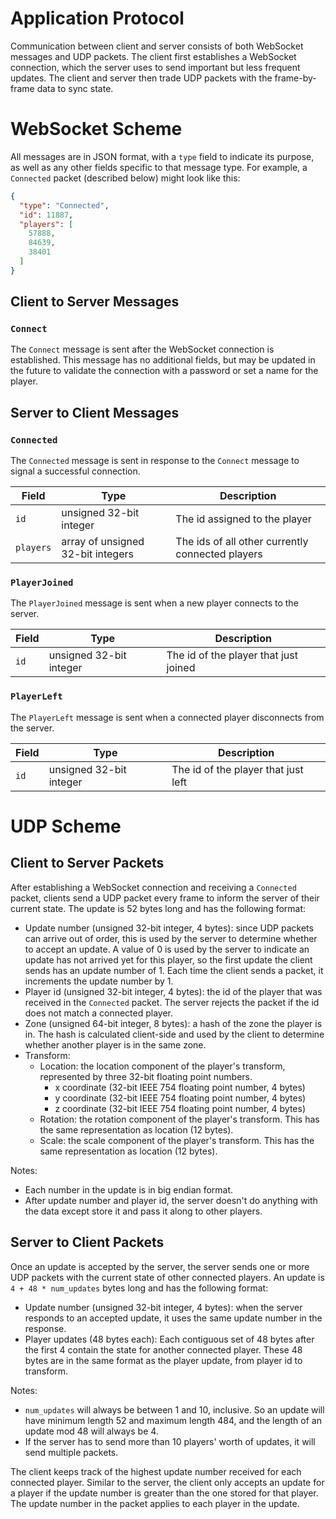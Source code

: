 # Application Protocol

Communication between client and server consists of both WebSocket messages and UDP packets. The client first establishes a WebSocket connection, which the server uses to send important but less frequent updates. The client and server then trade UDP packets with the frame-by-frame data to sync state.

# WebSocket Scheme

All messages are in JSON format, with a `type` field to indicate its purpose, as well as any other fields specific to that message type. For example, a `Connected` packet (described below) might look like this:

```json
{
  "type": "Connected",
  "id": 11887,
  "players": [
    57888,
    84639,
    38401
  ]
}
```

## Client to Server Messages

### `Connect`

The `Connect` message is sent after the WebSocket connection is established. This message has no additional fields, but may be updated in the future to validate the connection with a password or set a name for the player.

## Server to Client Messages

### `Connected`

The `Connected` message is sent in response to the `Connect` message to signal a successful connection.

| Field | Type | Description |
| --- | --- | --- |
| `id` | unsigned 32-bit integer | The id assigned to the player |
| `players` | array of unsigned 32-bit integers | The ids of all other currently connected players |

### `PlayerJoined`

The `PlayerJoined` message is sent when a new player connects to the server.

| Field | Type | Description |
| --- | --- | --- |
| `id` | unsigned 32-bit integer | The id of the player that just joined |

### `PlayerLeft`

The `PlayerLeft` message is sent when a connected player disconnects from the server.

| Field | Type | Description |
| --- | --- | --- |
| `id` | unsigned 32-bit integer | The id of the player that just left |

# UDP Scheme

## Client to Server Packets

After establishing a WebSocket connection and receiving a `Connected` packet, clients send a UDP packet every frame to inform the server of their current state. The update is 52 bytes long and has the following format:

* Update number (unsigned 32-bit integer, 4 bytes): since UDP packets can arrive out of order, this is used by the server to determine whether to accept an update. A value of 0 is used by the server to indicate an update has not arrived yet for this player, so the first update the client sends has an update number of 1. Each time the client sends a packet, it increments the update number by 1.
* Player id (unsigned 32-bit integer, 4 bytes): the id of the player that was received in the `Connected` packet. The server rejects the packet if the id does not match a connected player.
* Zone (unsigned 64-bit integer, 8 bytes): a hash of the zone the player is in. The hash is calculated client-side and used by the client to determine whether another player is in the same zone.
* Transform: 
  * Location: the location component of the player's transform, represented by three 32-bit floating point numbers.
    * x coordinate (32-bit IEEE 754 floating point number, 4 bytes)
    * y coordinate (32-bit IEEE 754 floating point number, 4 bytes)
    * z coordinate (32-bit IEEE 754 floating point number, 4 bytes)
  * Rotation: the rotation component of the player's transform. This has the same representation as location (12 bytes).
  * Scale: the scale component of the player's transform. This has the same representation as location (12 bytes).

Notes:

* Each number in the update is in big endian format.
* After update number and player id, the server doesn't do anything with the data except store it and pass it along to other players.

## Server to Client Packets

Once an update is accepted by the server, the server sends one or more UDP packets with the current state of other connected players. An update is `4 + 48 * num_updates` bytes long and has the following format:

* Update number (unsigned 32-bit integer, 4 bytes): when the server responds to an accepted update, it uses the same update number in the response.
* Player updates (48 bytes each): Each contiguous set of 48 bytes after the first 4 contain the state for another connected player. These 48 bytes are in the same format as the player update, from player id to transform.

Notes:

* `num_updates` will always be between 1 and 10, inclusive. So an update will have minimum length 52 and maximum length 484, and the length of an update mod 48 will always be 4.
* If the server has to send more than 10 players' worth of updates, it will send multiple packets.

The client keeps track of the highest update number received for each connected player. Similar to the server, the client only accepts an update for a player if the update number is greater than the one stored for that player. The update number in the packet applies to each player in the update.
